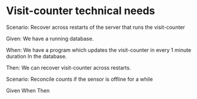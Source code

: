# Visit-counter technical needs

Scenario: Recover across restarts of the server
that runs the visit-counter

  Given: We have a running database.
  
  When: We have a program which updates
  the visit-counter in every 1 minute duration
  In the database.
  
  Then: We can recover visit-counter across restarts.

Scenario: Reconcile counts if the sensor is offline for a while

  Given
  When
  Then
